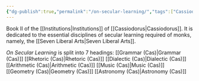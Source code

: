 ```yaml
---
{"dg-publish":true,"permalink":"/on-secular-learning/","tags":["Cassiodorus"],"created":"2025-06-22T18:05:56.719-04:00","updated":"2025-06-22T18:10:07.832-04:00"}
---
```


Book II of the [[Institutions\|Institutions]] of [[Cassiodorus\|Cassiodorus]]. It is dedicated to the essential disciplines of secular learning required of monks, namely, the [[Seven Liberal Arts\|Seven Liberal Arts]].

*On Secular Learning* is split into 7 headings:
[[Grammar (Cas)\|Grammar (Cas)]]
[[Rhetoric (Cas)\|Rhetoric (Cas)]]
[[Dialectic (Cas)\|Dialectic (Cas)]]
[[Arithmetic (Cas)\|Arithmetic (Cas)]]
[[Music (Cas)\|Music (Cas)]]
[[Geometry (Cas)\|Geometry (Cas)]]
[[Astronomy (Cas)\|Astronomy (Cas)]]
